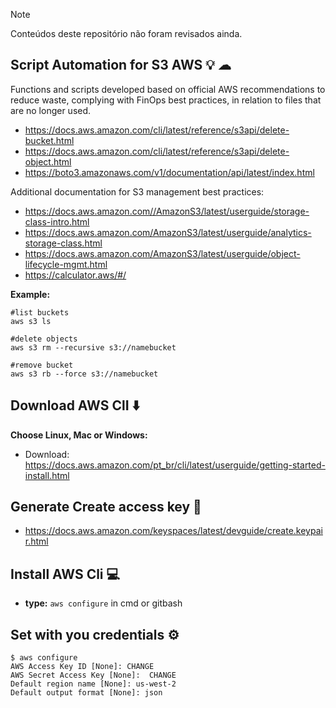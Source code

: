 > [!NOTE]
>
> Conteúdos deste repositório não foram revisados ainda. 


## Script Automation for S3 AWS 💡 ☁  

Functions and scripts developed based on official AWS recommendations to reduce waste, complying with FinOps best practices, in relation to files that are no longer used.


- https://docs.aws.amazon.com/cli/latest/reference/s3api/delete-bucket.html
- https://docs.aws.amazon.com/cli/latest/reference/s3api/delete-object.html
- https://boto3.amazonaws.com/v1/documentation/api/latest/index.html

Additional documentation for S3 management best practices:
- https://docs.aws.amazon.com//AmazonS3/latest/userguide/storage-class-intro.html
- https://docs.aws.amazon.com/AmazonS3/latest/userguide/analytics-storage-class.html
- https://docs.aws.amazon.com/AmazonS3/latest/userguide/object-lifecycle-mgmt.html
- https://calculator.aws/#/

 **Example:**
 ````
#list buckets 
aws s3 ls

#delete objects
aws s3 rm --recursive s3://namebucket

#remove bucket
aws s3 rb --force s3://namebucket
````
## Download AWS ClI ⬇️
**Choose Linux, Mac or Windows:**
  - Download: https://docs.aws.amazon.com/pt_br/cli/latest/userguide/getting-started-install.html

## Generate Create access key 🔑
  - https://docs.aws.amazon.com/keyspaces/latest/devguide/create.keypair.html
    
## Install AWS Cli 💻
  - **type:** 
```aws configure``` in cmd or gitbash

## Set with you credentials ⚙️

````
$ aws configure
AWS Access Key ID [None]: CHANGE
AWS Secret Access Key [None]:  CHANGE
Default region name [None]: us-west-2
Default output format [None]: json
````

